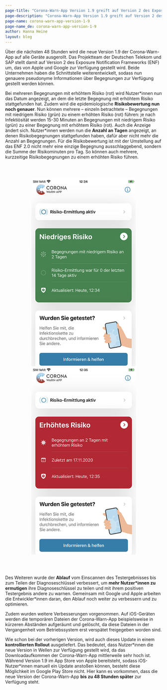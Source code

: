 ```yaml
---
page-title: "Corona-Warn-App Version 1.9 greift auf Version 2 des Exposure Notification Framework zurück"
page-description: "Corona-Warn-App Version 1.9 greift auf Version 2 des Exposure Notification Framework zurück"
page-name: corona-warn-app-version-1-9
page-name_de: corona-warn-app-version-1-9
author: Hanna Heine
layout: blog
---
```

 
Über die nächsten 48 Stunden wird die neue Version 1.9 der Corona-Warn-App auf alle Geräte ausgerollt. Das Projektteam der Deutschen Telekom und SAP stellt damit auf  Version 2 des Exposure Notification Frameworks (ENF) um, das von Apple und Google zur Verfügung gestellt wird. Beide Unternehmen haben die Schnittstelle weiterentwickelt, sodass nun genauere pseudonyme Informationen über Begegnungen zur Verfügung  gestellt werden können.
 
<!-- overview -->

Bei mehreren Begegnungen mit erhöhtem Risiko (rot) wird Nutzer\*innen nun das Datum angezeigt, an dem die letzte Begegnung mit erhöhtem Risiko stattgefunden hat. Zudem wird die epidemiologische **Risikobewertung nun noch genauer**. Nun können mehrere – einzeln betrachtete – Begegnungen mit niedrigem Risiko (grün) zu einem erhöhten Risiko (rot) führen: je nach Infektiösität werden 15-30 Minuten an Begegnungen mit niedrigem Risiko (grün) zu einer Begegnung mit erhöhtem Risiko (rot). Auch die Anzeige ändert sich. Nutzer\*innen werden nun die **Anzahl an Tagen** angezeigt, an denen Risikobegegnungen stattgefunden haben, dafür aber nicht mehr die Anzahl an Begegnungen. Für die Risikobewertung ist mit der Umstellung auf das ENF 2.0 nicht mehr eine einzige Begegnung ausschlaggebend, sondern die Summe der Risikominuten pro Tag. So können auch mehrere, kurzzeitige Risikobegegnungen zu einem erhöhten Risiko führen.


  
<br></br>

<center> <img src="./cwa-low-risk-sreenshot.jpg" title="Corona-Warn-App Low Risk" style="align: center"> <img src="./cwa-high-risk-screenshot.jpg" title="Corona-Warn-App Low Risk" style="align: center"> </center>

<br></br>


Des Weiteren wurde der **Ablauf** vom Einscannen des Testergebnisses bis zum Teilen der Diagnoseschlüssel verbessert, um **mehr Nutzer\*innen zu ermutigen** ihre Diagnoseschlüssel zu teilen und mit ihrem positiven Testergebnis andere zu warnen. Gemeinsam mit Google und Apple arbeiten die Entwickler\*innen daran, den Ablauf noch weiter zu verbessern und zu optimieren. 

Zudem wurden weitere Verbesserungen vorgenommen. Auf iOS-Geräten werden die temporären Dateien der Corona-Warn-App beispielsweise in kürzeren Abständen aufgeräumt und gelöscht, da diese Dateien in der Vergangenheit vom Betriebssystem erst verspätet freigegeben worden sind. 

Wie schon bei der vorherigen Version, wird auch dieses Update in einem **kontrollierten Rollout** ausgeliefert. Das bedeutet, dass Nutzer\*innen die neue Version in Wellen zur Verfügung gestellt wird, da das Downloadaufkommen der Corona-Warn-App mittlerweile sehr hoch ist. Während Version 1.9 im App Store von Apple bereitsteht, sodass iOS-Nutzer\*innen manuell ein Update anstoßen können, besteht diese Möglichkeit im Google Play Store nicht. Hier kann es vorkommen, dass die neue Version der Corona-Warn-App **bis zu 48 Stunden später** zur Verfügung steht.



